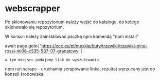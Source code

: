 # webscrapper

Po sklonowaniu repozytorium należy wejść do katalogu, do któego sklonowało się repozytorium.

W konsoli należy zainstalować paczkę npm komendą "npm install"

await page.goto(
        'https://ccc.eu/pl/meskie/buty/trzewiki/trzewiki-gino-rossi-mi08-c535-537-07-granatowy'
    )
    
    w tym miejscu podajemy link do wyszukiwania
    

npm run scrape - uruchamia scrapowanie linka, rezultat wyrzucany jest do konsoli środowiska. 
